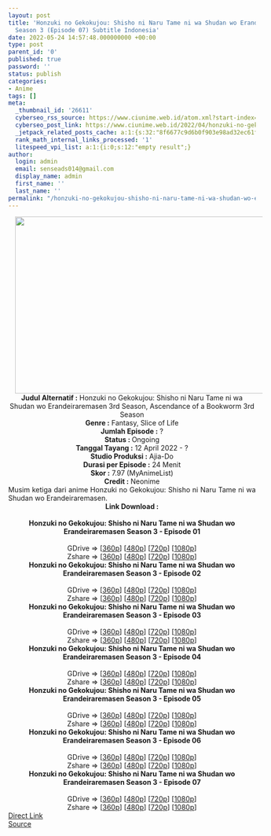 ```yaml
---
layout: post
title: 'Honzuki no Gekokujou: Shisho ni Naru Tame ni wa Shudan wo Erandeiraremasen
  Season 3 (Episode 07) Subtitle Indonesia'
date: 2022-05-24 14:57:48.000000000 +00:00
type: post
parent_id: '0'
published: true
password: ''
status: publish
categories:
- Anime
tags: []
meta:
  _thumbnail_id: '26611'
  cyberseo_rss_source: https://www.ciunime.web.id/atom.xml?start-index=1
  cyberseo_post_link: https://www.ciunime.web.id/2022/04/honzuki-no-gekokujou-shisho-ni-naru.html
  _jetpack_related_posts_cache: a:1:{s:32:"8f6677c9d6b0f903e98ad32ec61f8deb";a:2:{s:7:"expires";i:1658648069;s:7:"payload";a:3:{i:0;a:1:{s:2:"id";i:27911;}i:1;a:1:{s:2:"id";i:27907;}i:2;a:1:{s:2:"id";i:27913;}}}}
  rank_math_internal_links_processed: '1'
  litespeed_vpi_list: a:1:{i:0;s:12:"empty result";}
author:
  login: admin
  email: senseads014@gmail.com
  display_name: admin
  first_name: ''
  last_name: ''
permalink: "/honzuki-no-gekokujou-shisho-ni-naru-tame-ni-wa-shudan-wo-erandeiraremasen-season-3-episode-07-subtitle-indonesia/"
---
```

<div class="separator" style="clear: both; text-align: center;"><a href="https://blogger.googleusercontent.com/img/b/R29vZ2xl/AVvXsEiKR9zkGIMr5qCgVR1Rb9DD-UxqN2ZdqHraPvs2CMRcpVcVqA2HtikwNP2sr8d9w9Pq24n88rY_0KDR8t1nN9apzJ2vInq2rpdS0mH1AC9flID6X8dPyjZ4tX23Ls44J19ww6wVrnZbieMjlQ7nQYlUKBnPL4jX6zy9U7jHGss7vK6vo5Ap76DblWAB/s1280/Honzuki%20no%20Gekokujou%20-%20Shisho%20ni%20Naru%20Tame%20ni%20wa%20Shudan%20wo%20Erandeirarem%20Season%203.jpg" style="margin-left: 1em; margin-right: 1em;"><img border="0" data-original-height="720" data-original-width="1280" height="360" src="{{ site.baseurl }}/assets/2022/05/Honzuki%20no%20Gekokujou%20-%20Shisho%20ni%20Naru%20Tame%20ni%20wa%20Shudan%20wo%20Erandeirarem%20Season%203.jpg" width="640" /></a></div>
<div class="separator" style="clear: both; text-align: center;"></div>
<div style="text-align: center;"><b>Judul</b><b><b> Alternatif</b> :</b> Honzuki no Gekokujou: Shisho ni Naru Tame ni wa Shudan wo Erandeiraremasen 3rd Season,&nbsp;Ascendance of a Bookworm 3rd Season</div>
<div style="text-align: center;"><b><b>Genre :</b></b> Fantasy, Slice of Life</div>
<div style="text-align: center;"><b>Jumlah Episode :</b> ?<br /><b>Status :&nbsp;</b>Ongoing<br /><b>Tanggal Tayang :</b> 12 April&nbsp;2022 - ?<br /><b>Studio Produksi :</b>&nbsp;Ajia-Do<br /><b>Durasi per Episode :</b> 24 Menit</div>
<div style="text-align: center;"><b>Skor :</b> 7.97 (MyAnimeList)</div>
<div style="text-align: center;"><b>Credit :</b>&nbsp;Neonime</div>
<div style="text-align: center;"></div>
<div style="text-align: justify;">Musim ketiga dari anime&nbsp;Honzuki no Gekokujou: Shisho ni Naru Tame ni wa Shudan wo Erandeiraremasen.</div>
<div style="text-align: justify;"></div>
<div style="text-align: justify;"></div>
<div style="text-align: center;">
<div style="text-align: center;">
<div style="text-align: left;">
<div style="text-align: center;"><b>Link Download :</b></div>
<div style="text-align: center;"><b><br /></b></div>
<div style="text-align: center;"><span style="text-align: left;"><b>Honzuki no Gekokujou: Shisho ni Naru Tame ni wa Shudan wo Erandeiraremasen Season 3&nbsp;</b></span><b>- Episode 01</b></div>
<div style="text-align: center;"><b><br /></b></div>
<div style="text-align: center;">GDrive =&gt; [<a href="http://www.solidfiles.com/v/4YXyX62nNejmV" target="_blank" rel="noopener">360p</a>] [<a href="https://acefile.co/f/72473395/neonime_aku-lakukan-apapun-demi-menjadi-pustakawan-s3-01-480p-zip" target="_blank" rel="noopener">480p</a>] [<a href="https://acefile.co/f/72473609/neonime_aku-lakukan-apapun-demi-menjadi-pustakawan-s3-01-720p-zip" target="_blank" rel="noopener">720p</a>] [<a href="https://acefile.co/f/72473943/neonime_aku-lakukan-apapun-demi-menjadi-pustakawan-s3-01-1080p-zip" target="_blank" rel="noopener">1080p</a>]</div>
<div style="text-align: center;">Zshare =&gt; [<a href="https://www81.zippyshare.com/v/wuFfPHZw/file.html" target="_blank" rel="noopener">360p</a>] [<a href="https://www41.zippyshare.com/v/e7pusukC/file.html" target="_blank" rel="noopener">480p</a>] [<a href="https://www93.zippyshare.com/v/MtyrDIFJ/file.html" target="_blank" rel="noopener">720p</a>] [<a href="https://www34.zippyshare.com/v/VOMZNw8r/file.html" target="_blank" rel="noopener">1080p</a>]</div>
<div style="text-align: center;"></div>
<div style="text-align: center;">
<div><span style="text-align: left;"><b>Honzuki no Gekokujou: Shisho ni Naru Tame ni wa Shudan wo Erandeiraremasen Season 3&nbsp;</b></span><b>- Episode 02</b></div>
<div><b><br /></b></div>
<div>GDrive =&gt; [<a href="http://www.solidfiles.com/v/5dXxdYyAjWyZ6" target="_blank" rel="noopener">360p</a>] [<a href="https://acefile.co/f/73086378/neonime_mukjizat_si_kutu_buku_s3_-_02-480p-zip" target="_blank" rel="noopener">480p</a>] [<a href="https://acefile.co/f/73086634/neonime_mukjizat_si_kutu_buku_s3_-_02-720p-zip" target="_blank" rel="noopener">720p</a>] [<a href="https://acefile.co/f/73086920/neonime_mukjizat_si_kutu_buku_s3_-_02-1080p-zip" target="_blank" rel="noopener">1080p</a>]</div>
<div>Zshare =&gt; [<a href="https://www36.zippyshare.com/v/gVPsTIIm/file.html" target="_blank" rel="noopener">360p</a>] [<a href="https://www26.zippyshare.com/v/GWGDfsR6/file.html" target="_blank" rel="noopener">480p</a>] [<a href="https://www109.zippyshare.com/v/5QRmBxOB/file.html" target="_blank" rel="noopener">720p</a>] [<a href="https://www29.zippyshare.com/v/hmEN8mF2/file.html" target="_blank" rel="noopener">1080p</a>]</div>
<div></div>
<div>
<div><span style="text-align: left;"><b>Honzuki no Gekokujou: Shisho ni Naru Tame ni wa Shudan wo Erandeiraremasen Season 3&nbsp;</b></span><b>- Episode 03</b></div>
<div><b><br /></b></div>
<div>GDrive =&gt; [<a href="http://www.solidfiles.com/v/XLVp2zYApDWew" target="_blank" rel="noopener">360p</a>] [<a href="https://acefile.co/f/73511118/neonime_mukjizat_si_kutu_buku_s3_-_03-480p-zip" target="_blank" rel="noopener">480p</a>] [<a href="https://acefile.co/f/73511513/neonime_mukjizat_si_kutu_buku_s3_-_03-720p-zip" target="_blank" rel="noopener">720p</a>] [<a href="https://acefile.co/f/73511844/neonime_mukjizat_si_kutu_buku_s3_-_03-1080p-zip" target="_blank" rel="noopener">1080p</a>]</div>
<div>Zshare =&gt; [<a href="https://www76.zippyshare.com/v/aFr14CNN/file.html" target="_blank" rel="noopener">360p</a>] [<a href="https://www119.zippyshare.com/v/EINU7enQ/file.html" target="_blank" rel="noopener">480p</a>] [<a href="https://www14.zippyshare.com/v/06yQ6wBL/file.html" target="_blank" rel="noopener">720p</a>] [<a href="https://www106.zippyshare.com/v/cr4aJIBS/file.html" target="_blank" rel="noopener">1080p</a>]</div>
</div>
<div></div>
<div>
<div><span style="text-align: left;"><b>Honzuki no Gekokujou: Shisho ni Naru Tame ni wa Shudan wo Erandeiraremasen Season 3&nbsp;</b></span><b>- Episode 04</b></div>
<div><b><br /></b></div>
<div>GDrive =&gt; [<a href="http://www.solidfiles.com/v/wWAY2XL5PraGX" target="_blank" rel="noopener">360p</a>] [<a href="https://acefile.co/f/73975565/neonime_mukjizat_si_kutu_buku_s3_-_04-480p-zip" target="_blank" rel="noopener">480p</a>] [<a href="https://acefile.co/f/73975698/neonime_mukjizat_si_kutu_buku_s3_-_04-720p-zip" target="_blank" rel="noopener">720p</a>] [<a href="https://acefile.co/f/73975870/neonime_mukjizat_si_kutu_buku_s3_-_04-1080p-zip" target="_blank" rel="noopener">1080p</a>]</div>
<div>Zshare =&gt; [<a href="https://www101.zippyshare.com/v/9iGI5H7S/file.html" target="_blank" rel="noopener">360p</a>] [<a href="https://www100.zippyshare.com/v/986GSTCc/file.html" target="_blank" rel="noopener">480p</a>] [<a href="https://www21.zippyshare.com/v/S78on2jb/file.html" target="_blank" rel="noopener">720p</a>] [<a href="https://www112.zippyshare.com/v/h0AznONY/file.html" target="_blank" rel="noopener">1080p</a>]</div>
</div>
<div></div>
<div>
<div><span style="text-align: left;"><b>Honzuki no Gekokujou: Shisho ni Naru Tame ni wa Shudan wo Erandeiraremasen Season 3&nbsp;</b></span><b>- Episode 05</b></div>
<div><b><br /></b></div>
<div>GDrive =&gt; [<a href="https://www.mp4upload.com/iq8p8vap4n9y" target="_blank" rel="noopener">360p</a>] [<a href="https://acefile.co/f/74471524/neonime_mukjizat_si_kutu_buku_s3_-_05-480p-zip" target="_blank" rel="noopener">480p</a>] [<a href="https://acefile.co/f/74471585/neonime_mukjizat_si_kutu_buku_s3_-_05-720p-zip" target="_blank" rel="noopener">720p</a>] [<a href="https://acefile.co/f/74471793/neonime_mukjizat_si_kutu_buku_s3_-_05-1080p-zip" target="_blank" rel="noopener">1080p</a>]</div>
<div>Zshare =&gt; [<a href="https://www16.zippyshare.com/v/61avX4Ge/file.html" target="_blank" rel="noopener">360p</a>] [<a href="https://www2.zippyshare.com/v/Rs5YKi2A/file.html" target="_blank" rel="noopener">480p</a>] [<a href="https://www108.zippyshare.com/v/j1KRzs81/file.html" target="_blank" rel="noopener">720p</a>] [<a href="https://www21.zippyshare.com/v/VICFjdtI/file.html" target="_blank" rel="noopener">1080p</a>]</div>
</div>
<div></div>
<div>
<div><span style="text-align: left;"><b>Honzuki no Gekokujou: Shisho ni Naru Tame ni wa Shudan wo Erandeiraremasen Season 3&nbsp;</b></span><b>- Episode 06</b></div>
<div><b><br /></b></div>
<div>GDrive =&gt; [<a href="https://www.mp4upload.com/5tzpq07jm952" target="_blank" rel="noopener">360p</a>] [<a href="https://acefile.co/f/75209708/neonime_mukjizat_si_kutu_buku_s3_-_06-480p-zip" target="_blank" rel="noopener">480p</a>] [<a href="https://acefile.co/f/75209887/neonime_mukjizat_si_kutu_buku_s3_-_06-720p-zip" target="_blank" rel="noopener">720p</a>] [<a href="https://acefile.co/f/75210141/neonime_mukjizat_si_kutu_buku_s3_-_06-1080p-zip" target="_blank" rel="noopener">1080p</a>]</div>
<div>Zshare =&gt; [<a href="https://www81.zippyshare.com/v/gwt5jW2L/file.html" target="_blank" rel="noopener">360p</a>] [<a href="https://www82.zippyshare.com/v/BwsFWXt5/file.html" target="_blank" rel="noopener">480p</a>] [<a href="https://www96.zippyshare.com/v/asgICDdC/file.html" target="_blank" rel="noopener">720p</a>] [<a href="https://www34.zippyshare.com/v/LaxR3YUK/file.html" target="_blank" rel="noopener">1080p</a>]</div>
</div>
<div></div>
<div>
<div><span style="text-align: left;"><b>Honzuki no Gekokujou: Shisho ni Naru Tame ni wa Shudan wo Erandeiraremasen Season 3&nbsp;</b></span><b>- Episode 07</b></div>
<div><b><br /></b></div>
<div>GDrive =&gt; [<a href="https://www.mp4upload.com/a8z59i2spisz" target="_blank" rel="noopener">360p</a>] [<a href="https://acefile.co/f/75447764/neonime_mukjizat_si_kutu_buku_s3_-_07-480p-zip" target="_blank" rel="noopener">480p</a>] [<a href="https://acefile.co/f/75447848/neonime_mukjizat_si_kutu_buku_s3_-_07-720p-zip" target="_blank" rel="noopener">720p</a>] [<a href="https://acefile.co/f/75447991/neonime_mukjizat_si_kutu_buku_s3_-_07-1080p-zip" target="_blank" rel="noopener">1080p</a>]</div>
<div>Zshare =&gt; [<a href="https://www34.zippyshare.com/v/MzZyfyPv/file.html" target="_blank" rel="noopener">360p</a>] [<a href="https://www18.zippyshare.com/v/qpu7hFig/file.html" target="_blank" rel="noopener">480p</a>] [<a href="https://www70.zippyshare.com/v/4FMIKTKN/file.html" target="_blank" rel="noopener">720p</a>] [<a href="https://www15.zippyshare.com/v/biMkzSrX/file.html" target="_blank" rel="noopener">1080p</a>]</div>
</div>
</div>
</div>
</div>
</div>
<link rel="stylesheet" href="https://cdnjs.cloudflare.com/ajax/libs/font-awesome/4.7.0/css/font-awesome.min.css" />
<div class="divbtn"> <a href="https://handymansurrender.com/fihup8buzv?key=94550f7ce39444073321dde3b8782f97" class="btn"><i class="fa fa-download"></i> Direct Link</a> <br /><a href="https://www.ciunime.web.id/2022/04/honzuki-no-gekokujou-shisho-ni-naru.html">Source</a> </div>
